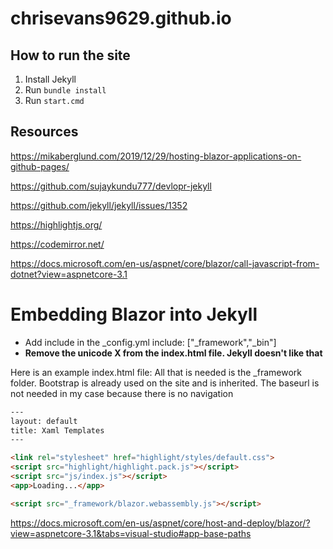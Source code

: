 # chrisevans9629.github.io

## How to run the site

1. Install Jekyll
2. Run ```bundle install```
3. Run ```start.cmd```

## Resources

https://mikaberglund.com/2019/12/29/hosting-blazor-applications-on-github-pages/

https://github.com/sujaykundu777/devlopr-jekyll

https://github.com/jekyll/jekyll/issues/1352

https://highlightjs.org/

https://codemirror.net/

https://docs.microsoft.com/en-us/aspnet/core/blazor/call-javascript-from-dotnet?view=aspnetcore-3.1

# Embedding Blazor into Jekyll

- Add include in the _config.yml include: ["_framework","_bin"]
- **Remove the unicode X from the index.html file.  Jekyll doesn't like that**

Here is an example index.html file:
All that is needed is the _framework folder.  Bootstrap is already used on the site and is inherited.  The baseurl is not needed in my case because there is no navigation
```html
---
layout: default
title: Xaml Templates
---

<link rel="stylesheet" href="highlight/styles/default.css">
<script src="highlight/highlight.pack.js"></script>
<script src="js/index.js"></script>
<app>Loading...</app>

<script src="_framework/blazor.webassembly.js"></script>
```

https://docs.microsoft.com/en-us/aspnet/core/host-and-deploy/blazor/?view=aspnetcore-3.1&tabs=visual-studio#app-base-paths
